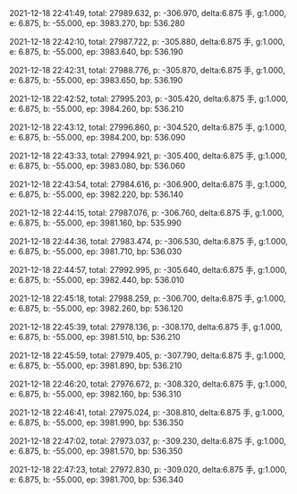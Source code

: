 2021-12-18 22:41:49, total: 27989.632, p: -306.970, delta:6.875 手, g:1.000, e: 6.875, b: -55.000, ep: 3983.270, bp: 536.280

2021-12-18 22:42:10, total: 27987.722, p: -305.880, delta:6.875 手, g:1.000, e: 6.875, b: -55.000, ep: 3983.640, bp: 536.190

2021-12-18 22:42:31, total: 27988.776, p: -305.870, delta:6.875 手, g:1.000, e: 6.875, b: -55.000, ep: 3983.650, bp: 536.190

2021-12-18 22:42:52, total: 27995.203, p: -305.420, delta:6.875 手, g:1.000, e: 6.875, b: -55.000, ep: 3984.260, bp: 536.210

2021-12-18 22:43:12, total: 27996.860, p: -304.520, delta:6.875 手, g:1.000, e: 6.875, b: -55.000, ep: 3984.200, bp: 536.090

2021-12-18 22:43:33, total: 27994.921, p: -305.400, delta:6.875 手, g:1.000, e: 6.875, b: -55.000, ep: 3983.080, bp: 536.060

2021-12-18 22:43:54, total: 27984.616, p: -306.900, delta:6.875 手, g:1.000, e: 6.875, b: -55.000, ep: 3982.220, bp: 536.140

2021-12-18 22:44:15, total: 27987.076, p: -306.760, delta:6.875 手, g:1.000, e: 6.875, b: -55.000, ep: 3981.160, bp: 535.990

2021-12-18 22:44:36, total: 27983.474, p: -306.530, delta:6.875 手, g:1.000, e: 6.875, b: -55.000, ep: 3981.710, bp: 536.030

2021-12-18 22:44:57, total: 27992.995, p: -305.640, delta:6.875 手, g:1.000, e: 6.875, b: -55.000, ep: 3982.440, bp: 536.010

2021-12-18 22:45:18, total: 27988.259, p: -306.700, delta:6.875 手, g:1.000, e: 6.875, b: -55.000, ep: 3982.260, bp: 536.120

2021-12-18 22:45:39, total: 27978.136, p: -308.170, delta:6.875 手, g:1.000, e: 6.875, b: -55.000, ep: 3981.510, bp: 536.210

2021-12-18 22:45:59, total: 27979.405, p: -307.790, delta:6.875 手, g:1.000, e: 6.875, b: -55.000, ep: 3981.890, bp: 536.210

2021-12-18 22:46:20, total: 27976.672, p: -308.320, delta:6.875 手, g:1.000, e: 6.875, b: -55.000, ep: 3982.160, bp: 536.310

2021-12-18 22:46:41, total: 27975.024, p: -308.810, delta:6.875 手, g:1.000, e: 6.875, b: -55.000, ep: 3981.990, bp: 536.350

2021-12-18 22:47:02, total: 27973.037, p: -309.230, delta:6.875 手, g:1.000, e: 6.875, b: -55.000, ep: 3981.570, bp: 536.350

2021-12-18 22:47:23, total: 27972.830, p: -309.020, delta:6.875 手, g:1.000, e: 6.875, b: -55.000, ep: 3981.700, bp: 536.340